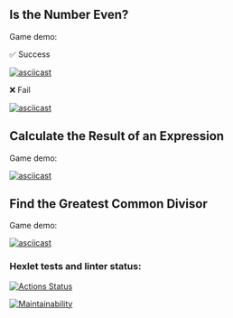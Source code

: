 ## Is the Number Even?
<p>Game demo:</p>
<p>✅ Success</p>

[![asciicast](https://asciinema.org/a/zR4qF8VXJvxUf2fwuG7nu4FJh.svg)](https://asciinema.org/a/zR4qF8VXJvxUf2fwuG7nu4FJh)
<p>❌ Fail</p>

[![asciicast](https://asciinema.org/a/mK00YZZDL3gKoJ0oWyasc4L7b.svg)](https://asciinema.org/a/mK00YZZDL3gKoJ0oWyasc4L7b)

## Calculate the Result of an Expression
<p>Game demo:</p>

[![asciicast](https://asciinema.org/a/Bm4EY600FdaJ92YSGCT5F6S6B.svg)](https://asciinema.org/a/Bm4EY600FdaJ92YSGCT5F6S6B)

## Find the Greatest Common Divisor
<p>Game demo:</p>

[![asciicast](https://asciinema.org/a/1Xc8XxzyomkktWRDUhDbxr5oI.svg)](https://asciinema.org/a/1Xc8XxzyomkktWRDUhDbxr5oI)

### Hexlet tests and linter status:
[![Actions Status](https://github.com/LerTat/js-starter-project-44/actions/workflows/hexlet-check.yml/badge.svg)](https://github.com/LerTat/js-starter-project-44/actions)

[![Maintainability](https://api.codeclimate.com/v1/badges/285af81507ae0b084c74/maintainability)](https://codeclimate.com/github/LerTat/js-starter-project-44/maintainability)
